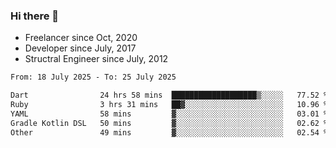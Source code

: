 ### Hi there 👋

- Freelancer since Oct, 2020
- Developer since July, 2017
- Structral Engineer since July, 2012

<!--START_SECTION:waka-->

```txt
From: 18 July 2025 - To: 25 July 2025

Dart                24 hrs 58 mins  ███████████████████▒░░░░░   77.52 %
Ruby                3 hrs 31 mins   ██▓░░░░░░░░░░░░░░░░░░░░░░   10.96 %
YAML                58 mins         ▓░░░░░░░░░░░░░░░░░░░░░░░░   03.01 %
Gradle Kotlin DSL   50 mins         ▓░░░░░░░░░░░░░░░░░░░░░░░░   02.62 %
Other               49 mins         ▓░░░░░░░░░░░░░░░░░░░░░░░░   02.54 %
```

<!--END_SECTION:waka-->
